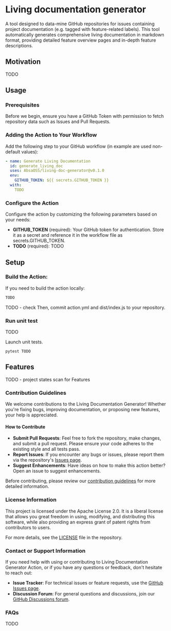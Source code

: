 # Living documentation generator
A tool designed to data-mine GitHub repositories for issues containing project documentation (e.g. tagged with feature-related labels). This tool automatically generates comprehensive living documentation in markdown format, providing detailed feature overview pages and in-depth feature descriptions.

## Motivation
TODO

## Usage
### Prerequisites
Before we begin, ensure you have a GitHub Token with permission to fetch repository data such as Issues and Pull Requests.

### Adding the Action to Your Workflow

Add the following step to your GitHub workflow (in example are used non-default values):

```yaml
- name: Generate Living Documentation
  id: generate_living_doc
  uses: AbsaOSS/living-doc-generator@v0.1.0
  env:
    GITHUB_TOKEN: ${{ secrets.GITHUB_TOKEN }}  
  with:
    TODO
```

### Configure the Action
Configure the action by customizing the following parameters based on your needs:

- **GITHUB_TOKEN** (required): Your GitHub token for authentication. Store it as a secret and reference it in the workflow file as secrets.GITHUB_TOKEN.
- **TODO** (required): TODO

## Setup
### Build the Action:
If you need to build the action locally:

```bash
TODO
```

TODO - check
Then, commit action.yml and dist/index.js to your repository.

### Run unit test
TODO


Launch unit tests.
```
pytest TODO
```


## Features

TODO - project states scan for Features


### Contribution Guidelines

We welcome contributions to the Living Documentation Generator! Whether you're fixing bugs, improving documentation, or proposing new features, your help is appreciated.

#### How to Contribute
- **Submit Pull Requests**: Feel free to fork the repository, make changes, and submit a pull request. Please ensure your code adheres to the existing style and all tests pass.
- **Report Issues**: If you encounter any bugs or issues, please report them via the repository's [Issues page](https://github.com/AbsaOSS/living-doc-generator/issues).
- **Suggest Enhancements**: Have ideas on how to make this action better? Open an issue to suggest enhancements.

Before contributing, please review our [contribution guidelines](https://github.com/AbsaOSS/living-doc-generator/blob/master/CONTRIBUTING.md) for more detailed information.

### License Information

This project is licensed under the Apache License 2.0. It is a liberal license that allows you great freedom in using, modifying, and distributing this software, while also providing an express grant of patent rights from contributors to users.

For more details, see the [LICENSE](https://github.com/AbsaOSS/living-doc-generator/blob/master/LICENSE) file in the repository.

### Contact or Support Information

If you need help with using or contributing to Living Documentation Generator Action, or if you have any questions or feedback, don't hesitate to reach out:

- **Issue Tracker**: For technical issues or feature requests, use the [GitHub Issues page](https://github.com/AbsaOSS/living-doc-generator/issues).
- **Discussion Forum**: For general questions and discussions, join our [GitHub Discussions forum](https://github.com/AbsaOSS/living-doc-generator/discussions).

### FAQs
TODO
